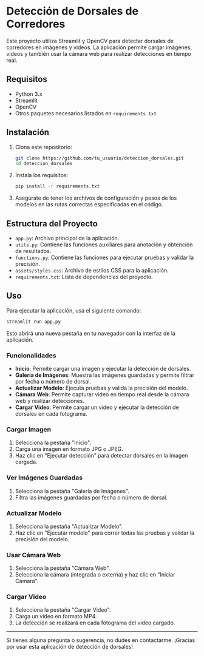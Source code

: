 # Detección de Dorsales de Corredores

Este proyecto utiliza Streamlit y OpenCV para detectar dorsales de corredores en imágenes y videos. La aplicación permite cargar imágenes, videos y también usar la cámara web para realizar detecciones en tiempo real.

## Requisitos

- Python 3.x
- Streamlit
- OpenCV
- Otros paquetes necesarios listados en `requirements.txt`

## Instalación

1. Clona este repositorio:

    ```bash
    git clone https://github.com/tu_usuario/deteccion_dorsales.git
    cd deteccion_dorsales
    ```

2. Instala los requisitos:

    ```bash
    pip install -r requirements.txt
    ```

3. Asegúrate de tener los archivos de configuración y pesos de los modelos en las rutas correctas especificadas en el código.

## Estructura del Proyecto

- `app.py`: Archivo principal de la aplicación.
- `utils.py`: Contiene las funciones auxiliares para anotación y obtención de resultados.
- `functions.py`: Contiene las funciones para ejecutar pruebas y validar la precisión.
- `assets/styles.css`: Archivo de estilos CSS para la aplicación.
- `requirements.txt`: Lista de dependencias del proyecto.

## Uso

Para ejecutar la aplicación, usa el siguiente comando:

```bash
streamlit run app.py
```

Esto abrirá una nueva pestaña en tu navegador con la interfaz de la aplicación.

### Funcionalidades

- **Inicio**: Permite cargar una imagen y ejecutar la detección de dorsales.
- **Galería de Imágenes**: Muestra las imágenes guardadas y permite filtrar por fecha o número de dorsal.
- **Actualizar Modelo**: Ejecuta pruebas y valida la precisión del modelo.
- **Cámara Web**: Permite capturar video en tiempo real desde la cámara web y realizar detecciones.
- **Cargar Video**: Permite cargar un video y ejecutar la detección de dorsales en cada fotograma.

### Cargar Imagen

1. Selecciona la pestaña "Inicio".
2. Carga una imagen en formato JPG o JPEG.
3. Haz clic en "Ejecutar detección" para detectar dorsales en la imagen cargada.

### Ver Imágenes Guardadas

1. Selecciona la pestaña "Galería de Imágenes".
2. Filtra las imágenes guardadas por fecha o número de dorsal.

### Actualizar Modelo

1. Selecciona la pestaña "Actualizar Modelo".
2. Haz clic en "Ejecutar modelo" para correr todas las pruebas y validar la precisión del modelo.

### Usar Cámara Web

1. Selecciona la pestaña "Cámara Web".
2. Selecciona la cámara (integrada o externa) y haz clic en "Iniciar Camara".

### Cargar Video

1. Selecciona la pestaña "Cargar Video".
2. Carga un video en formato MP4.
3. La detección se realizará en cada fotograma del video cargado.

---

Si tienes alguna pregunta o sugerencia, no dudes en contactarme. ¡Gracias por usar esta aplicación de detección de dorsales!